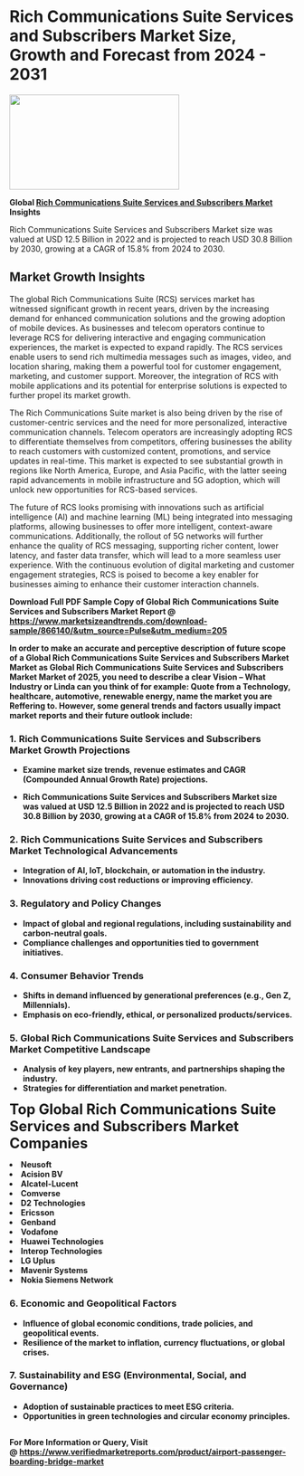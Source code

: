 <H1>Rich Communications Suite Services and Subscribers Market Size, Growth and Forecast from 2024 - 2031</H1><img class="aligncenter size-medium wp-image-584254" src="https://thirdeyenews.in/wp-content/uploads/2024/09/Global-Market-Research-300x168.jpeg" alt="" width="300" height="168" /><p><strong>Global&nbsp;<a href="https://www.marketsizeandtrends.com/download-sample/866140/&amp;utm_source=Pulse&amp;utm_medium=205">Rich Communications Suite Services and Subscribers Market</a> Insights</strong></p><p>Rich Communications Suite Services and Subscribers Market size was valued at USD 12.5 Billion in 2022 and is projected to reach USD 30.8 Billion by 2030, growing at a CAGR of 15.8% from 2024 to 2030.</p><p><h2>Market Growth Insights</h2> <p>The global Rich Communications Suite (RCS) services market has witnessed significant growth in recent years, driven by the increasing demand for enhanced communication solutions and the growing adoption of mobile devices. As businesses and telecom operators continue to leverage RCS for delivering interactive and engaging communication experiences, the market is expected to expand rapidly. The RCS services enable users to send rich multimedia messages such as images, video, and location sharing, making them a powerful tool for customer engagement, marketing, and customer support. Moreover, the integration of RCS with mobile applications and its potential for enterprise solutions is expected to further propel its market growth.</p> <p><strong></strong></p> <p>The Rich Communications Suite market is also being driven by the rise of customer-centric services and the need for more personalized, interactive communication channels. Telecom operators are increasingly adopting RCS to differentiate themselves from competitors, offering businesses the ability to reach customers with customized content, promotions, and service updates in real-time. This market is expected to see substantial growth in regions like North America, Europe, and Asia Pacific, with the latter seeing rapid advancements in mobile infrastructure and 5G adoption, which will unlock new opportunities for RCS-based services.</p> <p>The future of RCS looks promising with innovations such as artificial intelligence (AI) and machine learning (ML) being integrated into messaging platforms, allowing businesses to offer more intelligent, context-aware communications. Additionally, the rollout of 5G networks will further enhance the quality of RCS messaging, supporting richer content, lower latency, and faster data transfer, which will lead to a more seamless user experience. With the continuous evolution of digital marketing and customer engagement strategies, RCS is poised to become a key enabler for businesses aiming to enhance their customer interaction channels.</p> <p><strong></p><p><span class=""><strong>Download Full PDF Sample Copy of Global Rich Communications Suite Services and Subscribers Market Report</strong> @ <a href="https://www.marketsizeandtrends.com/download-sample/866140/&amp;utm_source=Pulse&amp;utm_medium=205" target="_blank">https://www.marketsizeandtrends.com/download-sample/866140/&amp;utm_source=Pulse&amp;utm_medium=205</a></span></p><p>In order to make an accurate and perceptive description of future scope of a Global&nbsp;Rich Communications Suite Services and Subscribers Market Market as Global&nbsp;Rich Communications Suite Services and Subscribers Market Market of 2025, you need to describe a clear Vision &ndash; What Industry or Linda can you think of for example: Quote from a Technology, healthcare, automotive, renewable energy, name the market you are Reffering to. However, some general trends and factors usually impact market reports and their future outlook include:</p><h3>1.&nbsp;<strong>Rich Communications Suite Services and Subscribers Market Growth Projections</strong></h3><ul><li>Examine market size trends, revenue estimates and CAGR (Compounded Annual Growth Rate) projections.</li><li><p>Rich Communications Suite Services and Subscribers Market size was valued at USD 12.5 Billion in 2022 and is projected to reach USD 30.8 Billion by 2030, growing at a CAGR of 15.8% from 2024 to 2030.</p></li></ul><h3>2.&nbsp;<strong>Rich Communications Suite Services and Subscribers Market Technological Advancements</strong></h3><ul><li>Integration of AI, IoT, blockchain, or automation in the industry.</li><li>Innovations driving cost reductions or improving efficiency.</li></ul><h3>3.&nbsp;<strong>Regulatory and Policy Changes</strong></h3><ul><li>Impact of global and regional regulations, including sustainability and carbon-neutral goals.</li><li>Compliance challenges and opportunities tied to government initiatives.</li></ul><h3>4.&nbsp;<strong>Consumer Behavior Trends</strong></h3><ul><li>Shifts in demand influenced by generational preferences (e.g., Gen Z, Millennials).</li><li>Emphasis on eco-friendly, ethical, or personalized products/services.</li></ul><h3>5.&nbsp;<strong>Global Rich Communications Suite Services and Subscribers Market Competitive Landscape</strong></h3><ul><li>Analysis of key players, new entrants, and partnerships shaping the industry.</li><li>Strategies for differentiation and market penetration.</li></ul><p data-pm-slice="1 1 []"><span style="color: inherit; font-family: inherit; font-size: 25px;">Top Global Rich Communications Suite Services and Subscribers Market Companies</span></p><div class="" data-test-id=""><p><li>Neusoft</li><li> Acision BV</li><li> Alcatel-Lucent</li><li> Comverse</li><li> D2 Technologies</li><li> Ericsson</li><li> Genband</li><li> Vodafone</li><li> Huawei Technologies</li><li> Interop Technologies</li><li> LG Uplus</li><li> Mavenir Systems</li><li> Nokia Siemens Network</li></p></div><h3>6.&nbsp;<strong>Economic and Geopolitical Factors</strong></h3><ul><li>Influence of global economic conditions, trade policies, and geopolitical events.</li><li>Resilience of the market to inflation, currency fluctuations, or global crises.</li></ul><h3>7.&nbsp;<strong>Sustainability and ESG (Environmental, Social, and Governance)</strong></h3><ul><li>Adoption of sustainable practices to meet ESG criteria.</li><li>Opportunities in green technologies and circular economy principles.</li></ul><h2><strong style="font-size: 14px;">For More Information or Query, Visit @&nbsp;</strong><a style="background-color: #ffffff; font-size: 14px;" href="https://www.marketsizeandtrends.com/report/rich-communications-suite-services-and-subscribers-market/" target="_blank">https://www.verifiedmarketreports.com/product/airport-passenger-boarding-bridge-market</a></h2>
